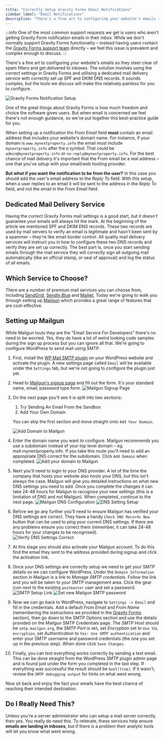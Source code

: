 ```yaml
---
title: "Correctly Setup Gravity Forms Email Notifications"
sidebar_label: "Email Notifications"
description: "There's a fine art to configuring your website's emails so they steer clear of spam filters and get delivered to inboxes. We detail the best solution."
---
```


:::info
One of the most common support requests we get is users who aren't getting Gravity Form notification emails in their inbox. While we don't normally support Gravity Forms functionality – instead having users contact the [Gravity Forms support team](https://www.gravityhelp.com/support/) directly – we feel this issue is prevalent and complex enough to discuss.
:::

There's a fine art to configuring your website's emails so they steer clear of spam filters and get delivered to inboxes. The solution involves using the correct settings in Gravity Forms and utilising a dedicated mail delivery service with correctly set up SPF and DKIM DNS records. It sounds complex, but the tools we discuss will make this relatively painless for you to configure.

![Gravity Forms Notification Setup](https://resources.gravitypdf.com/uploads/2015/10/gravityforms.png) 

One of the great things about Gravity Forms is how much freedom and choice the software gives users. But when email is concerned we feel there's not enough guidance, so we've put together this best-practice guide for you. 

When setting up a notification the *From Email* field **must** contain an email address that includes your website's domain name. For instance, if your domain is `www.mynextproperty.info` the email must include `mynextproperty.info` after the `@` symbol. That could be `admin@mynextproperty.info` or `no-reply@mynextproperty.info`. For the best chance of mail delivery it's important that the From email be a real address – one that you've setup with your email/web hosting provider. 

**But what if you want the notification to be from the user?** In this case you should add the user's email address to the *Reply To* field. With this setup, when a user replies to an email it will be sent to the address in the *Reply To* field, and not the email in the *From Email* field.

## Dedicated Mail Delivery Service 

Having the correct Gravity Forms mail settings is a good start, but it doesn't guarantee your emails will always hit the mark. At the beginning of the article we mentioned SPF and DKIM DNS records. These two records are used by mail servers to verify an email is legitimate and hasn't been sent by a spammer – they're like email border control. All quality mail delivery services will instruct you in how to configure these two DNS records and verify they are set up correctly. The best part is, once you start sending emails through the mail service they will correctly sign all outgoing mail automatically (like an official stamp, or seal of approval) and log the status of all emails.

## Which Service to Choose? 

There are a number of premium mail services you can choose from, including [SendGrid](https://sendgrid.com/), [SendIn Blue](https://www.sendinblue.com/) and [Mailjet](https://www.mailjet.com/). Today we're going to walk you through setting up [Mailgun](http://www.mailgun.com/) which provides a great range of features that are cost-effective. 

## Setting up Mailgun 

While Mailgun touts they are the "Email Service For Developers" there's no need to be worried. Yes, they do have a lot of weird looking code samples during the sign up process but you can ignore all that. We're going to configure WordPress to send mail using SMTP.

1.  First, install the [WP Mail SMTP plugin](https://wordpress.org/plugins/wp-mail-smtp/) on your WordPress website and activate the plugin. A new settings page called `Email` will be available under the `Settings` tab, but we're not going to configure the plugin just yet.
2.  Head to [Mailgun's signup page](https://mailgun.com/signup) and fill out the form. It's your standard name, email, password type form. ![Mailgun Signup Page](https://resources.gravitypdf.com/uploads/2015/10/initial-signup.png)

3.  On the next page you'll see it is split into two sections:

    1.  Try Sending An Email From the Sandbox
    2.  Add Your Own Domain

    You can skip the first section and move straight onto `Add Your Domain`. 

    ![Add Domain to Mailgun](https://resources.gravitypdf.com/uploads/2015/10/add-domain.png)

4.  Enter the domain name you want to configure. Mailgun recommends you use a subdomain instead of your top level domain – eg. mail.mynextproperty.info. If you take this route you'll need to add an appropriate DNS correct for the subdomain. Click `Add Domain` when completed. ![Add your domain to Mailgun](https://resources.gravitypdf.com/uploads/2015/10/enter-domain.png)

5.  Next you'll need to login to your DNS provider. A lot of the time the company that hosts your website also hosts your DNS, but this isn't always the case. Mailgun will give you detailed instructions on what new DNS settings you need to add. Once you complete the changes it can take 24-48 hours for Mailgun to recognise your new settings (this is a limitation of DNS and not Mailgun). When completed, continue to the next page. ![Mailgun DNS Configuration](https://resources.gravitypdf.com/uploads/2015/10/dns-config.png) ![DNS Setting Setup](https://resources.gravitypdf.com/uploads/2015/10/dns-config-2.png)

6.  Before we go any further you'll need to ensure Mailgun has verified your DNS settings are correct. They have a handy `Check DNS Records Now` button that can be used to ping your current DNS settings. If there are any problems ensure you correct them (remember, it can take 24-48 hours for your changes to be recognised). ![Verify DNS Settings Correct](https://resources.gravitypdf.com/uploads/2015/10/dns-verification.png)

7.  At this stage you should also activate your Mailgun account. To do this find the email they sent to the address provided during signup and click the activation link.

8.  Once your DNS settings are correctly setup we need to get your SMTP details so we can configure WordPress. Under the `Domain Information` section in Mailgun is a link to *Manage SMTP credentials*. Follow the link and you will be taken to your SMTP management area. Click the gear icon next to the existing `postmaster` user and set a password. ![SMTP Setup Link](https://resources.gravitypdf.com/uploads/2015/10/manage-credentials.png) ![Set new Mailgun SMTP password](https://resources.gravitypdf.com/uploads/2015/10/set-smtp-password.png)

9.  Now we can go back to WordPress, navigate to `Settings -> Email` and fill in the credentials. Add a default *From Email* and *From Name* (remembering the instructions we provided in the [Gravity Forms](#gravityforms) section), then go down to the SMTP Options section and use the details provided on the Mailgun SMTP Credentials page. The *SMTP Host* should be `smtp.mailgun.org`, the *SMTP Port* is `465`, set *Encryption* set to `Use SSL encryption`, set *Authentication* to `Yes: Use SMTP authentication` and enter your SMTP username and password credentials (the one you set up in the previous step). When done click `Save Changes`.

10. Finally, you can test everything works correctly by sending a test email. This can be done straight from the WordPress SMTP plugin admin page and is found just under the form you completed in the last step. If everything was successful the result should be `bool(true)`. If it wasn't, review the `SMTP debugging output` for hints on what went wrong.

Now sit back and enjoy the fact your emails have the best chance of reaching their intended destination.

## Do I Really Need This? 

Unless you're a server administrator who can setup a mail server correctly, then yes. You really do need this. To reiterate, these services help ensure **emails are landing in inboxes**, but if there is a problem their analytic tools will let you know what went wrong.
